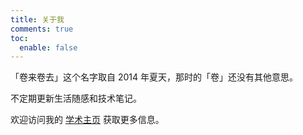 ```yaml
---
title: 关于我
comments: true
toc:
  enable: false
---
```


「卷来卷去」这个名字取自 2014 年夏天，那时的「卷」还没有其他意思。

不定期更新生活随感和技术笔记。

欢迎访问我的 [学术主页](https://pages.cs.wisc.edu/~gy/) 获取更多信息。
